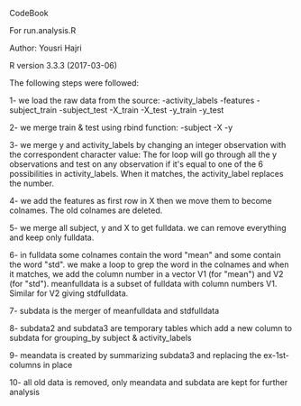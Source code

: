 CodeBook

For run.analysis.R

Author: Yousri Hajri

R version 3.3.3 (2017-03-06)   

The following steps were followed:

1- we load the raw data from the source:
      -activity_labels
      -features
      -subject_train
      -subject_test
      -X_train
      -X_test
      -y_train
      -y_test
      
2- we merge train & test using rbind function:
      -subject
      -X
      -y
      
3- we merge y and activity_labels by changing an integer observation with the correspondent character value:
      The for loop will go through all the y observations and test on any observation if it's equal to one 
      of the 6 possibilities in activity_labels. When it matches, the activity_label replaces the number.
      
      
4- we add the features as first row in X then we move them to become colnames. The old colnames are deleted.

5- we merge all subject, y and X to get fulldata. we can remove everything and keep only fulldata.

6- in fulldata some colnames contain the word "mean" and some contain the word "std". we make a loop to grep the 
    word in the colnames and when it matches, we add the column number in a vector V1 (for "mean") and V2 (for "std").
    meanfulldata is a subset of fulldata with column numbers V1. Similar for V2 giving stdfulldata.

7- subdata is the merger of meanfulldata and stdfulldata

8- subdata2 and subdata3 are temporary tables which add a new column to subdata for grouping_by subject & activity_labels

9- meandata is created by summarizing subdata3 and replacing the ex-1st-columns in place

10- all old data is removed, only meandata and subdata are kept for further analysis


   


      



